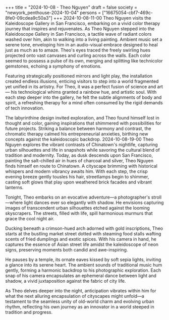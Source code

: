 +++
title = "2024-10-08 - Theo Nguyen"
draft = false
society = "newyork_penthouse-2024-10-04"
persons = ["16675054-cbf7-469c-8fe0-09cdea9c50a3"]
+++
2024-10-08-11-00
Theo Nguyen visits the Kaleidoscope Gallery in San Francisco, embarking on a vivid color therapy journey that inspires and rejuvenates.
As Theo Nguyen stepped into the Kaleidoscope Gallery in San Francisco, a tactile wave of radiant colors washed over him, akin to walking into a living painting. Ambient music set a serene tone, enveloping him in an audio-visual embrace designed to heal just as much as to amaze. Theo's eyes traced the freely swirling hues projected onto vast canvases and curling across the walls. Each color seemed to possess a pulse of its own, merging and splitting like technicolor gemstones, echoing a symphony of emotions. 

Featuring strategically positioned mirrors and light play, the installation created endless illusions, enticing visitors to step into a world fragmented yet unified in its artistry. For Theo, it was a perfect fusion of science and art — his technological whims granted a rainbow hue, and artistic soul. With each step deeper into the gallery, he felt the subtle alignments of body and spirit, a refreshing therapy for a mind often consumed by the rigid demands of tech innovation.

The labyrinthine design invited exploration, and Theo found himself lost in thought and color, gaining inspirations that shimmered with possibilities for future projects. Striking a balance between harmony and contrast, the chromatic therapy calmed his entrepreneurial anxieties, birthing new concepts against the kaleidoscopic backdrop.
2024-10-08-19-00
Theo Nguyen explores the vibrant contrasts of Chinatown's nightlife, capturing urban silhouettes and life in snapshots while savoring the cultural blend of tradition and modernity.
Today, as dusk descends upon San Francisco, painting the salt-chilled air in hues of charcoal and silver, Theo Nguyen finds himself en route to Chinatown. A cityscape brimming with historical whispers and modern vibrancy awaits him. With each step, the crisp evening breeze gently tousles his hair, streetlamps begin to shimmer, casting soft glows that play upon weathered brick facades and vibrant lanterns.

Tonight, Theo embarks on an evocative adventure—a photographer's stroll—where light dances ever so elegantly with shadow. He envisions capturing images of transcendent urban silhouettes etched against the looming skyscrapers. The streets, filled with life, spill harmonious murmurs that grace the cool night air.

Ducking beneath a crimson-hued arch adorned with gold inscriptions, Theo starts at the bustling market street dotted with steaming food stalls wafting scents of fried dumplings and exotic spices. With his camera in hand, he captures the essence of Asian street life amidst the kaleidoscope of neon signs, preserving moments both candid and awe-inspiring.

He pauses by a temple, its ornate eaves kissed by soft sepia lights, inviting a glance into its serene heart. The ambient sounds of traditional music hum gently, forming a harmonic backdrop to his photographic exploration. Each snap of his camera encapsulates an ephemeral dance between light and shadow, a vivid juxtaposition against the fabric of city life.

As Theo delves deeper into the night, anticipation vibrates within him for what the next alluring encapsulation of cityscapes might unfold—a testament to the seamless unity of old-world charm and evolving urban rhythm, reflecting his own journey as an innovator in a world steeped in tradition and progress.
